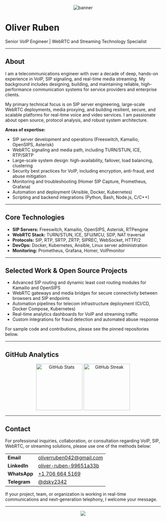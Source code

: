 <!-- Banner -->
<p align="center">
  <img src="https://capsule-render.vercel.app/api?type=waving&height=180&color=0:2138A0,100:41E6FF&text=Oliver%20Ruben&fontSize=38&fontAlign=70&fontAlignY=40&desc=VoIP%20%7C%20WebRTC%20%7C%20SIP%20%7C%20Streaming%20Engineer&descAlign=70&descAlignY=65" alt="banner"/>
</p>

# Oliver Ruben

Senior VoIP Engineer | WebRTC and Streaming Technology Specialist

---

## About

I am a telecommunications engineer with over a decade of deep, hands-on experience in VoIP, SIP signaling, and real-time media streaming. My background includes designing, building, and maintaining reliable, high-performance communication systems for service providers and enterprise clients. 

My primary technical focus is on SIP server engineering, large-scale WebRTC deployments, media proxying, and building resilient, secure, and scalable platforms for real-time voice and video services. I am passionate about open source, protocol analysis, and robust system architecture.

**Areas of expertise:**

- SIP server development and operations (Freeswitch, Kamailio, OpenSIPS, Asterisk)
- WebRTC signaling and media path, including TURN/STUN, ICE, RTP/SRTP
- Large-scale system design: high-availability, failover, load balancing, clustering
- Security best practices for VoIP, including encryption, anti-fraud, and abuse mitigation
- Monitoring and troubleshooting (Homer SIP Capture, Prometheus, Grafana)
- Automation and deployment (Ansible, Docker, Kubernetes)
- Scripting and backend integrations (Python, Bash, Node.js, C/C++)

---

## Core Technologies

- **SIP Servers:** Freeswitch, Kamailio, OpenSIPS, Asterisk, RTPengine
- **WebRTC Stack:** TURN/STUN, ICE, SFU/MCU, SDP, NAT traversal
- **Protocols:** SIP, RTP, SRTP, ZRTP, SIPREC, WebSocket, HTTP/2
- **DevOps:** Docker, Kubernetes, Ansible, Linux server administration
- **Monitoring:** Prometheus, Grafana, Homer, VoIPmonitor

---

## Selected Work & Open Source Projects

- Advanced SIP routing and dynamic least cost routing modules for Kamailio and OpenSIPS
- WebRTC gateways and media bridges for secure connectivity between browsers and SIP endpoints
- Automation pipelines for telecom infrastructure deployment (CI/CD, Docker Compose, Kubernetes)
- Real-time analytics dashboards for VoIP and streaming traffic
- Custom integrations for fraud detection and automated abuse response

For sample code and contributions, please see the pinned repositories below.

---

## GitHub Analytics

<p align="center">
  <img src="https://github-readme-stats.vercel.app/api?username=29cmb&show_icons=true&theme=default&hide_title=true" alt="GitHub Stats" height="150">
  <img src="https://streak-stats.demolab.com/?user=29cmb" alt="GitHub Streak" height="150">
</p>

---

## Contact

For professional inquiries, collaboration, or consultation regarding VoIP, SIP, WebRTC, or streaming solutions, please use one of the methods below:

<table>
  <tr>
    <td><strong>Email</strong></td>
    <td><a href="mailto:oliverruben042@gmail.com">oliverruben042@gmail.com</a></td>
  </tr>
  <tr>
    <td><strong>LinkedIn</strong></td>
    <td><a href="https://www.linkedin.com/in/oliver-ruben-99651a33b">oliver-ruben-99651a33b</a></td>
  </tr>
  <tr>
    <td><strong>WhatsApp</strong></td>
    <td><a href="https://wa.me/17066645169">+1 706 664 5169</a></td>
  </tr>
  <tr>
    <td><strong>Telegram</strong></td>
    <td><a href="https://t.me/dsky2342">@dsky2342</a></td>
  </tr>
</table>

If your project, team, or organization is working in real-time communications and next-generation telephony, I welcome your message.

---

<p align="center">
  <img src="https://capsule-render.vercel.app/api?type=wave&color=0:2138A0,100:41E6FF&height=70&section=footer"/>
</p>
